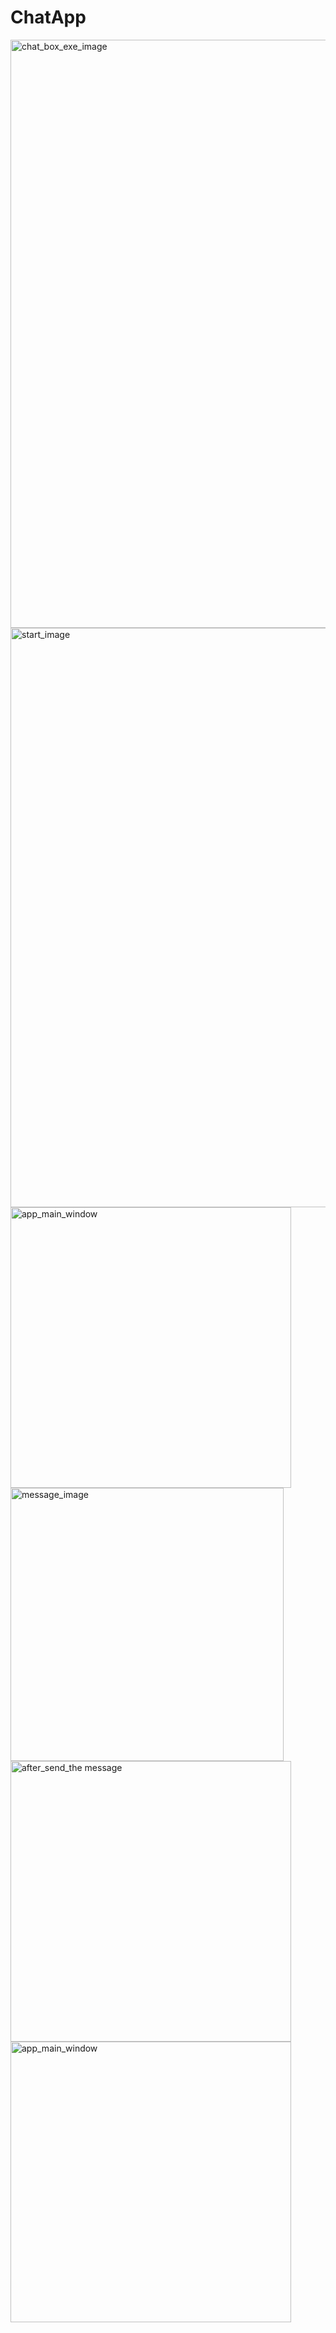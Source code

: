 # ChatApp

<img width="941" alt="chat_box_exe_image" src="https://user-images.githubusercontent.com/73009807/137944929-453bbd4e-1df7-4584-bc81-6b8804561654.png">
<img width="927" alt="start_image" src="https://user-images.githubusercontent.com/73009807/137944940-82e42345-dee5-4d34-9b2f-14baa0742424.png">
<img width="449" alt="app_main_window" src="https://user-images.githubusercontent.com/73009807/137944971-29b4785d-8cbe-4290-85cd-14dbf01c6303.png">
<img width="437" alt="message_image" src="https://user-images.githubusercontent.com/73009807/137944972-8c1ad7e0-6075-45d9-a3ae-b92d28c901c4.png">
<img width="449" alt="after_send_the message" src="https://user-images.githubusercontent.com/73009807/137945128-d020ccc9-976c-486d-8b48-8fd72ad34d87.png">
<img width="449" alt="app_main_window" src="https://user-images.githubusercontent.com/73009807/137945145-fd81e80f-faf5-4544-8eac-2ffba6122d44.png">
